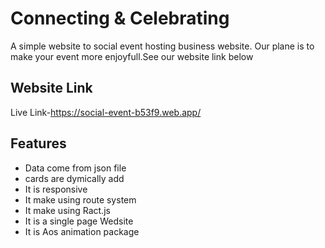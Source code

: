 
# Connecting & Celebrating

A simple website to social event hosting business website.
Our plane is to make your event more enjoyfull.See our website 
link below



## Website Link
Live Link-https://social-event-b53f9.web.app/
## Features

- Data come from json file
- cards are  dymically add
- It is responsive
- It make using route system
- It make using Ract.js
- It is a single page Wedsite
- It is Aos animation package

